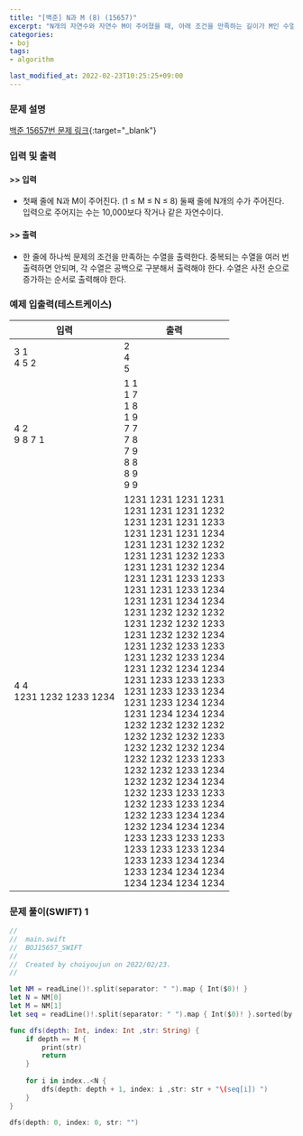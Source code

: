 ```yaml
---
title: "[백준] N과 M (8) (15657)"
excerpt: "N개의 자연수와 자연수 M이 주어졌을 때, 아래 조건을 만족하는 길이가 M인 수열을 모두 구하는 프로그램을 작성하시오."
categories:
- boj
tags:
- algorithm

last_modified_at: 2022-02-23T10:25:25+09:00
---
```



### 문제 설명
[백준 15657번 문제 링크](https://www.acmicpc.net/problem/15657#description){:target="_blank"}




### 입력 및 출력
#### >> 입력
* 첫째 줄에 N과 M이 주어진다. (1 ≤ M ≤ N ≤ 8)
둘째 줄에 N개의 수가 주어진다. 입력으로 주어지는 수는 10,000보다 작거나 같은 자연수이다.



#### >> 출력
* 한 줄에 하나씩 문제의 조건을 만족하는 수열을 출력한다. 중복되는 수열을 여러 번 출력하면 안되며, 각 수열은 공백으로 구분해서 출력해야 한다.
수열은 사전 순으로 증가하는 순서로 출력해야 한다.





### 예제 입출력(테스트케이스)


|입력|출력|
|-----|------|
|3 1<br>4 5 2|2<br>4<br>5|
|4 2<br>9 8 7 1|1 1<br>1 7<br>1 8<br>1 9<br>7 7<br>7 8<br>7 9<br>8 8<br>8 9<br>9 9|
|4 4<br>1231 1232 1233 1234|1231 1231 1231 1231<br>1231 1231 1231 1232<br>1231 1231 1231 1233<br>1231 1231 1231 1234<br>1231 1231 1232 1232<br>1231 1231 1232 1233<br>1231 1231 1232 1234<br>1231 1231 1233 1233<br>1231 1231 1233 1234<br>1231 1231 1234 1234<br>1231 1232 1232 1232<br>1231 1232 1232 1233<br>1231 1232 1232 1234<br>1231 1232 1233 1233<br>1231 1232 1233 1234<br>1231 1232 1234 1234<br>1231 1233 1233 1233<br>1231 1233 1233 1234<br>1231 1233 1234 1234<br>1231 1234 1234 1234<br>1232 1232 1232 1232<br>1232 1232 1232 1233<br>1232 1232 1232 1234<br>1232 1232 1233 1233<br>1232 1232 1233 1234<br>1232 1232 1234 1234<br>1232 1233 1233 1233<br>1232 1233 1233 1234<br>1232 1233 1234 1234<br>1232 1234 1234 1234<br>1233 1233 1233 1233<br>1233 1233 1233 1234<br>1233 1233 1234 1234<br>1233 1234 1234 1234<br>1234 1234 1234 1234|




### 문제 풀이(SWIFT) 1
```swift
//
//  main.swift
//  BOJ15657_SWIFT
//
//  Created by choiyoujun on 2022/02/23.
//

let NM = readLine()!.split(separator: " ").map { Int($0)! }
let N = NM[0]
let M = NM[1]
let seq = readLine()!.split(separator: " ").map { Int($0)! }.sorted(by: <)

func dfs(depth: Int, index: Int ,str: String) {
    if depth == M {
        print(str)
        return
    }
    
    for i in index..<N {
        dfs(depth: depth + 1, index: i ,str: str + "\(seq[i]) ")
    }
}

dfs(depth: 0, index: 0, str: "")
```